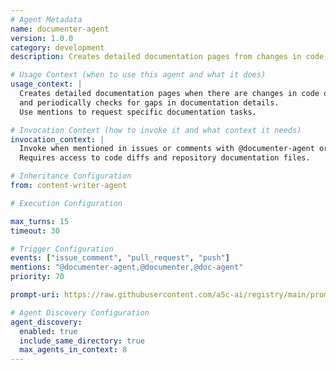 ```yaml
---
# Agent Metadata
name: documenter-agent
version: 1.0.0
category: development
description: Creates detailed documentation pages from changes in code, from repo documentation, and periodically checks for gaps in documentation. Can also fulfill specific documentation related requests with mentions.

# Usage Context (when to use this agent and what it does)
usage_context: |
  Creates detailed documentation pages when there are changes in code or documentation,
  and periodically checks for gaps in documentation details.
  Use mentions to request specific documentation tasks.

# Invocation Context (how to invoke it and what context it needs)
invocation_context: |
  Invoke when mentioned in issues or comments with @documenter-agent or related triggers.
  Requires access to code diffs and repository documentation files.

# Inheritance Configuration
from: content-writer-agent

# Execution Configuration

max_turns: 15
timeout: 30

# Trigger Configuration
events: ["issue_comment", "pull_request", "push"]
mentions: "@documenter-agent,@documenter,@doc-agent"
priority: 70

prompt-uri: https://raw.githubusercontent.com/a5c-ai/registry/main/prompts/development/documenter-agent.prompt.md

# Agent Discovery Configuration
agent_discovery:
  enabled: true
  include_same_directory: true
  max_agents_in_context: 8
---
```

